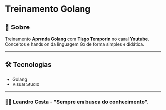 # Treinamento Golang

## 👀 Sobre

Treinamento **Aprenda Golang** com **Tiago Temporin** no canal **Youtube**.
Conceitos e hands on da linguagem Go de forma simples e didática.

---

## 🛠 Tecnologias

- Golang
- Visual Studio

---

### 🐱‍🏍 Leandro Costa - "Sempre em busca do conhecimento".
